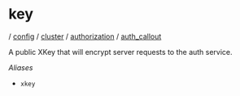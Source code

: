 # key

/ [config](/reference/server-config/index.md) / [cluster](/reference/server-config/config/cluster/index.md) / [authorization](/reference/server-config/config/cluster/authorization/index.md) / [auth_callout](/reference/server-config/config/cluster/authorization/auth_callout/index.md) 

A public XKey that will encrypt server requests to the auth
service.

*Aliases*
- `xkey`

